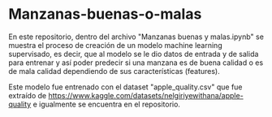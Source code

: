 # Manzanas-buenas-o-malas
 
En este repositorio, dentro del archivo "Manzanas buenas y malas.ipynb" se muestra el proceso de creación de un modelo machine learning supervisado, es decir, que al modelo se le dio datos de entrada y de salida para entrenar y así poder predecir si una manzana es de buena calidad o es de mala calidad dependiendo de sus características (features).

Este modelo fue entrenado con el dataset "apple_quality.csv" que fue extraído de https://www.kaggle.com/datasets/nelgiriyewithana/apple-quality e igualmente se encuentra en el repositorio.
